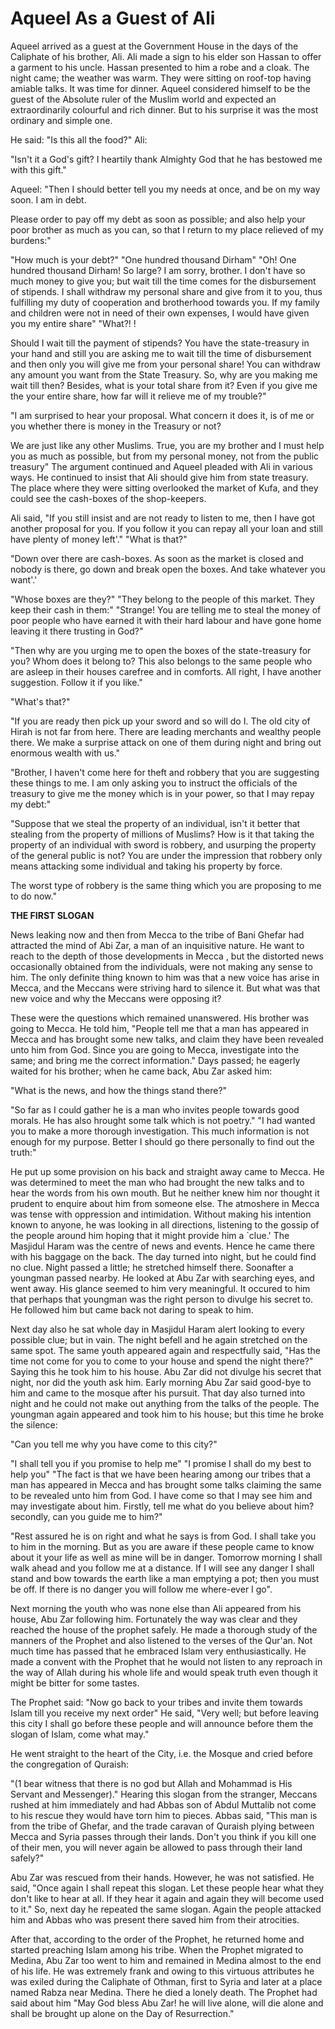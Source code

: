 Aqueel As a Guest of Ali
========================

Aqueel arrived as a guest at the Government House in the days of the
Caliphate of his brother, Ali. Ali made a sign to his elder son Hassan
to offer a garment to his uncle. Hassan presented to him a robe and a
cloak. The night came; the weather was warm. They were sitting on
roof-top having amiable talks. It was time for dinner. Aqueel considered
himself to be the guest of the Absolute ruler of the Muslim world and
expected an extraordinarily colourful and rich dinner. But to his
surprise it was the most ordinary and simple one.

He said: "Is this all the food?" Ali:

"Isn't it a God's gift? I heartily thank Almighty God that he has
bestowed me with this gift."

Aqueel: "Then I should better tell you my needs at once, and be on my
way soon. I am in debt.

Please order to pay off my debt as soon as possible; and also help your
poor brother as much as you can, so that I return to my place relieved
of my burdens:"

"How much is your debt?" "One hundred thousand Dirham" "Oh! One hundred
thousand Dirham! So large? I am sorry, brother. I don't have so much
money to give you; but wait till the time comes for the disbursement of
stipends. I shall withdraw my personal share and give from it to you,
thus fulfilling my duty of cooperation and brotherhood towards you. If
my family and children were not in need of their own expenses, I would
have given you my entire share" "What?! !

Should I wait till the payment of stipends? You have the state-treasury
in your hand and still you are asking me to wait till the time of
disbursement and then only you will give me from your personal share!
You can withdraw any amount you want from the State Treasury. So, why
are you making me wait till then? Besides, what is your total share from
it? Even if you give me the your entire share, how far will it relieve
me of my trouble?"

"I am surprised to hear your proposal. What concern it does it, is of
me or you whether there is money in the Treasury or not?

We are just like any other Muslims. True, you are my brother and I must
help you as much as possible, but from my personal money, not from the
public treasury" The argument continued and Aqueel pleaded with Ali in
various ways. He continued to insist that Ali should give him from state
treasury. The place where they were sitting overlooked the market of
Kufa, and they could see the cash-boxes of the shop-keepers.

Ali said, "If you still insist and are not ready to listen to me, then
I have got another proposal for you. If you follow it you can repay all
your loan and still have plenty of money left'." "What is that?"

"Down over there are cash-boxes. As soon as the market is closed and
nobody is there, go down and break open the boxes. And take whatever you
want'.'

"Whose boxes are they?" "They belong to the people of this market. They
keep their cash in them:" "Strange! You are telling me to steal the
money of poor people who have earned it with their hard labour and have
gone home leaving it there trusting in God?"

"Then why are you urging me to open the boxes of the state-treasury for
you? Whom does it belong to? This also belongs to the same people who
are asleep in their houses carefree and in comforts. All right, I have
another suggestion. Follow it if you like."

"What's that?"

"If you are ready then pick up your sword and so will do I. The old
city of Hirah is not far from here. There are leading merchants and
wealthy people there. We make a surprise attack on one of them during
night and bring out enormous wealth with us."

"Brother, I haven't come here for theft and robbery that you are
suggesting these things to me. I am only asking you to instruct the
officials of the treasury to give me the money which is in your power,
so that I may repay my debt:"

"Suppose that we steal the property of an individual, isn't it better
that stealing from the property of millions of Muslims? How is it that
taking the property of an individual with sword is robbery, and usurping
the property of the general public is not? You are under the impression
that robbery only means attacking some individual and taking his
property by force.

The worst type of robbery is the same thing which you are proposing to
me to do now."

**THE FIRST SLOGAN**

News leaking now and then from Mecca to the tribe of Bani Ghefar had
attracted the mind of Abi Zar, a man of an inquisitive nature. He want
to reach to the depth of those developments in Mecca , but the distorted
news occasionally obtained from the individuals, were not making any
sense to him. The only definite thing known to him was that a new voice
has arise in Mecca, and the Meccans were striving hard to silence it.
But what was that new voice and why the Meccans were opposing it?

These were the questions which remained unanswered. His brother was
going to Mecca. He told him, "People tell me that a man has appeared in
Mecca and has brought some new talks, and claim they have been revealed
unto him from God. Since you are going to Mecca, investigate into the
same; and bring me the correct information." Days passed; he eagerly
waited for his brother; when he came back, Abu Zar asked him:

"What is the news, and how the things stand there?"

"So far as I could gather he is a man who invites people towards good
morals. He has also hrought some talk which is not poetry." "I had
wanted you to make a more thorough investigation. This much information
is not enough for my purpose. Better I should go there personally to
find out the truth:"

He put up some provision on his back and straight away came to Mecca.
He was determined to meet the man who had brought the new talks and to
hear the words from his own mouth. But he neither knew him nor thought
it prudent to enquire about him from someone else. The atmoshere in
Mecca was tense with oppression and intimidation. Without making his
intention known to anyone, he was looking in all directions, listening
to the gossip of the people around him hoping that it might provide him
a \`clue.' The Masjidul Haram was the centre of news and events. Hence
he came there with his baggage on the back. The day turned into night,
but he could find no clue. Night passed a little; he stretched himself
there. Soonafter a youngman passed nearby. He looked at Abu Zar with
searching eyes, and went away. His glance seemed to him very meaningful.
It occured to him that perhaps that youngman was the right person to
divulge his secret to. He followed him but came back not daring to speak
to him.

Next day also he sat whole day in Masjidul Haram alert looking to every
possible clue; but in vain. The night befell and he again stretched on
the same spot. The same youth appeared again and respectfully said, "Has
the time not come for you to come to your house and spend the night
there?" Saying this he took him to his house. Abu Zar did not divulge
his secret that night, nor did the youth ask him. Early morning Abu Zar
said good-bye to him and came to the mosque after his pursuit. That day
also turned into night and he could not make out anything from the talks
of the people. The youngman again appeared and took him to his house;
but this time he broke the silence:

"Can you tell me why you have come to this city?"

"I shall tell you if you promise to help me" "I promise I shall do my
best to help you" "The fact is that we have been hearing among our
tribes that a man has appeared in Mecca and has brought some talks
claiming the same to be revealed unto him from God. I have come so that
I may see him and may investigate about him. Firstly, tell me what do
you believe about him? secondly, can you guide me to him?"

"Rest assured he is on right and what he says is from God. I shall take
you to him in the morning. But as you are aware if these people came to
know about it your life as well as mine will be in danger. Tomorrow
morning I shall walk ahead and you follow me at a distance. If I will
see any danger I shall stand and bow towards the earth like a man
emptying a pot; then you must be off. If there is no danger you will
follow me where-ever I go".

Next morning the youth who was none else than Ali appeared from his
house, Abu Zar following him. Fortunately the way was clear and they
reached the house of the prophet safely. He made a thorough study of the
manners of the Prophet and also listened to the verses of the Qur'an.
Not much time has passed that he embraced Islam very enthusiastically.
He made a convent with the Prophet that he would not listen to any
reproach in the way of Allah during his whole life and would speak truth
even though it might be bitter for some tastes.

The Prophet said: "Now go back to your tribes and invite them towards
Islam till you receive my next order" He said, "Very well; but before
leaving this city I shall go before these people and will announce
before them the slogan of Islam, come what may."

He went straight to the heart of the City, i.e. the Mosque and cried
before the congregation of Quraish:

"(1 bear witness that there is no god but Allah and Mohammad is His
Servant and Messenger)." Hearing this slogan from the stranger, Meccans
rushed at him immediately and had Abbas son of Abdul Muttalib not come
to his rescue they would have torn him to pieces. Abbas said, "This man
is from the tribe of Ghefar, and the trade caravan of Quraish plying
between Mecca and Syria passes through their lands. Don't you think if
you kill one of their men, you will never again be allowed to pass
through their land safely?"

Abu Zar was rescued from their hands. However, he was not satisfied. He
said, "Once again I shall repeat this slogan. Let these people hear what
they don't like to hear at all. If they hear it again and again they
will become used to it." So, next day he repeated the same slogan. Again
the people attacked him and Abbas who was present there saved him from
their atrocities.

After that, according to the order of the Prophet, he returned home and
started preaching Islam among his tribe. When the Prophet migrated to
Medina, Abu Zar too went to him and remained in Medina almost to the end
of his life. He was extremely frank and owing to this virtuous
attributes he was exiled during the Caliphate of Othman, first to Syria
and later at a place named Rabza near Medina. There he died a lonely
death. The Prophet had said about him "May God bless Abu Zar! he will
live alone, will die alone and shall be brought up alone on the Day of
Resurrection."


